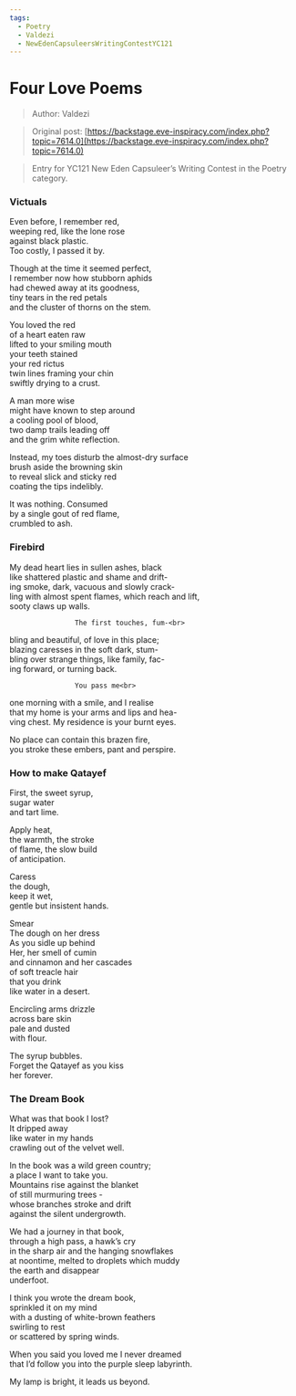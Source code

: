 ```yaml
---
tags:
  - Poetry
  - Valdezi
  - NewEdenCapsuleersWritingContestYC121
---
```


# Four Love Poems

> Author: Valdezi

> Original post: [https://backstage.eve-inspiracy.com/index.php?topic=7614.0](https://backstage.eve-inspiracy.com/index.php?topic=7614.0)

> Entry for YC121 New Eden Capsuleer’s Writing Contest in the Poetry category.


### Victuals
 
Even before, I remember red,<br>
weeping red, like the lone rose<br>
against black plastic.<br>
Too costly, I passed it by.
 
Though at the time it seemed perfect,<br>
I remember now how stubborn aphids<br>
had chewed away at its goodness,<br>
tiny tears in the red petals<br>
and the cluster of thorns on the stem.
 
You loved the red<br>
of a heart eaten raw<br>
lifted to your smiling mouth<br>
your teeth stained<br>
your red rictus<br>
twin lines framing your chin<br>
swiftly drying to a crust.
 
A man more wise<br>
might have known to step around<br>
a cooling pool of blood,<br>
two damp trails leading off<br>
and the grim white reflection.
 
Instead, my toes disturb the almost-dry surface<br>
brush aside the browning skin<br>
to reveal slick and sticky red<br>
coating the tips indelibly.
 
It was nothing. Consumed<br>
by a single gout of red flame,<br>
crumbled to ash.

### Firebird
 
My dead heart lies in sullen ashes, black<br>
like shattered plastic and shame and drift-<br>
ing smoke, dark, vacuous and slowly crack-<br>
ling with almost spent flames, which reach and lift,<br>
sooty claws up walls.

                    The first touches, fum-<br>
bling and beautiful, of love in this place;<br>
blazing caresses in the soft dark, stum-<br>
bling over strange things, like family, fac-<br>
ing forward, or turning back.

                    You pass me<br>
one morning with a smile, and I realise<br>
that my home is your arms and lips and hea-<br>
ving chest. My residence is your burnt eyes.
 
No place can contain this brazen fire,<br>
you stroke these embers, pant and perspire.

### How to make Qatayef

First, the sweet syrup,<br>
sugar water<br>
and tart lime.

Apply heat,<br>
the warmth, the stroke<br>
of flame, the slow build<br>
of anticipation.

Caress<br>
the dough,<br>
keep it wet,<br>
gentle but insistent hands.

Smear<br>
The dough on her dress<br>
As you sidle up behind<br>
Her, her smell of cumin<br>
and cinnamon and her cascades<br>
of soft treacle hair<br>
that you drink<br>
like water in a desert.

Encircling arms drizzle<br>
across bare skin<br>
pale and dusted<br>
with flour.

The syrup bubbles.<br>
Forget the Qatayef as you kiss<br>
her forever.

### The Dream Book

What was that book I lost?<br>
It dripped away<br>
like water in my hands<br>
crawling out of the velvet well.<br>

In the book was a wild green country;<br>
a place I want to take you.<br>
Mountains rise against the blanket<br>
of still murmuring trees -<br>
whose branches stroke and drift<br>
against the silent undergrowth.

We had a journey in that book,<br>
through a high pass, a hawk’s cry<br>
in the sharp air and the hanging snowflakes<br>
at noontime, melted to droplets which muddy<br>
the earth and disappear<br>
underfoot.

I think you wrote the dream book,<br>
sprinkled it on my mind<br>
with a dusting of white-brown feathers<br>
swirling to rest<br>
or scattered by spring winds.

When you said you loved me I never dreamed<br>
that I’d follow you into the purple sleep labyrinth.

My lamp is bright, it leads us beyond.
